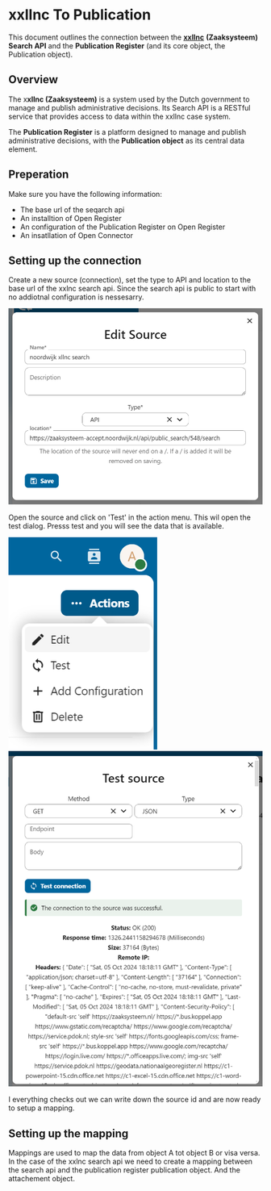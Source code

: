# xxllnc To Publication

This document outlines the connection between the [**xxllnc**](https://xxllnc.nl/teams/zaakgericht) **(Zaaksysteem) Search API** and the **Publication Register** (and its core object, the Publication object).

## Overview

The x**xllnc (Zaaksysteem)** is a system used by the Dutch government to manage and publish administrative decisions. Its Search API is a RESTful service that provides access to data within the xxllnc case system.

The **Publication Register** is a platform designed to manage and publish administrative decisions, with the **Publication object** as its central data element.

## Preperation

Make sure you have the following information:

* The base url of the seqarch api
* An installtion of Open Register
* An configuration of the Publication Register on Open Register
* An insatllation of Open Connector

## Setting up the connection

Create a new source (connection), set the type to API and location to the base url of the xxlnc search api. Since the search api is public to start with no addiotnal configuration is nessesarry.

![alt text](../../sources/image.png)

Open the source and click on 'Test' in the action menu. This wil open the test dialog. Presss test and you will see the data that is available.

![alt text](../../sources/image-1.png) ![alt text](../../sources/image-2.png)

I everything checks out we can write down the source id and are now ready to setup a mapping.

## Setting up the mapping

Mappings are used to map the data from object A tot object B or visa versa. In the case of the xxlnc search api we need to create a mapping between the search api and the publication register publication object. And the attachement object.
